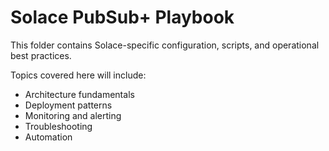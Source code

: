 # Solace PubSub+ Playbook

This folder contains Solace-specific configuration, scripts, and operational best practices.

Topics covered here will include:

- Architecture fundamentals  
- Deployment patterns  
- Monitoring and alerting  
- Troubleshooting  
- Automation
